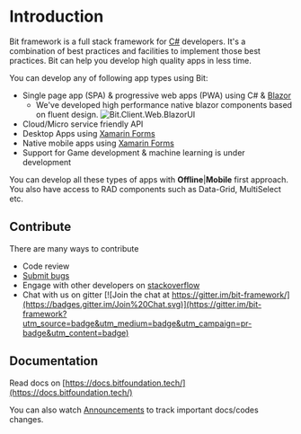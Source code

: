 # Introduction

Bit framework is a full stack framework for [C\#](https://docs.microsoft.com/en-us/dotnet/csharp/csharp) developers. It's a combination of best practices and facilities to implement those best practices. Bit can help you develop high quality apps in less time.

You can develop any of following app types using Bit:

* Single page app \(SPA\) & progressive web apps \(PWA\) using C\# & [Blazor](https://dotnet.microsoft.com/apps/aspnet/web-apps/blazor)
     * We've developed high performance native blazor components based on fluent design. ![Bit.Client.Web.BlazorUI](https://github.com/bitfoundation/bitframework/workflows/BlazorUI/badge.svg)
* Cloud/Micro service friendly API
* Desktop Apps using [Xamarin Forms](https://www.xamarin.com/forms)
* Native mobile apps using [Xamarin Forms](https://www.xamarin.com/forms)
* Support for Game development & machine learning is under development

You can develop all these types of apps with **Offline**\|**Mobile** first approach. You also have access to RAD components such as Data-Grid, MultiSelect etc.

## **Contribute**

There are many ways to contribute

* Code review
* [Submit bugs](https://github.com/bitfoundation/bitframework/issues/new?template=bug_report.md)
* Engage with other developers on [stackoverflow](http://stackoverflow.com/questions/tagged/bit-framework)
* Chat with us on gitter [![Join the chat at https://gitter.im/bit-framework/](https://badges.gitter.im/Join%20Chat.svg)](https://gitter.im/bit-framework?utm_source=badge&utm_medium=badge&utm_campaign=pr-badge&utm_content=badge)

## Documentation

Read docs on [https://docs.bitfoundation.tech/](https://docs.bitfoundation.tech/)

You can also watch [Announcements](https://github.com/bitfoundation/Announcements/issues) to track important docs/codes changes.

